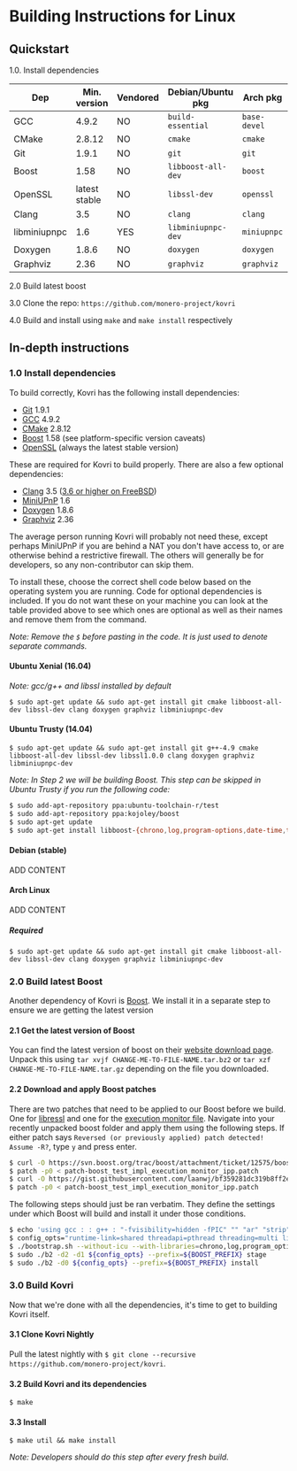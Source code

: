 # Building Instructions for Linux

## Quickstart
1.0. Install dependencies

| Dep          | Min. version  | Vendored | Debian/Ubuntu pkg  | Arch pkg     | Fedora            | Optional | Purpose        |
| ------------ | ------------- | -------- | ------------------ | ------------ | ----------------- | -------- | -------------- |
| GCC          | 4.9.2         | NO       | `build-essential`  | `base-devel` | `gcc`             | NO       |                |
| CMake        | 2.8.12        | NO       | `cmake`            | `cmake`      | `cmake`           | NO       |                |
| Git          | 1.9.1         | NO       | `git       `       | `git`        | `git`             | NO       |                |
| Boost        | 1.58          | NO       | `libboost-all-dev` | `boost`      | `boost-devel`     | NO       | C++ libraries  |
| OpenSSL      | latest stable | NO       | `libssl-dev`       | `openssl`    | `openssl-devel`   | NO       | sha256 sum     |
| Clang        | 3.5           | NO       | `clang      `      | `clang `     | `clang       `    | NO       | Alt Compiler   |
| libminiupnpc | 1.6           | YES      | `libminiupnpc-dev` | `miniupnpc`  | `miniupnpc-devel` | YES      | NAT punching   |
| Doxygen      | 1.8.6         | NO       | `doxygen`          | `doxygen`    | `doxygen`         | YES      | Documentation  |
| Graphviz     | 2.36          | NO       | `graphviz`         | `graphviz`   | `graphviz`        | YES      | Documentation  |

2.0 Build latest boost

3.0 Clone the repo: `https://github.com/monero-project/kovri`

4.0 Build and install using `make` and `make install` respectively

## In-depth instructions

### 1.0 Install dependencies
To build correctly, Kovri has the following install dependencies:

- [Git](https://git-scm.com/download) 1.9.1
- [GCC](https://gcc.gnu.org/) 4.9.2
- [CMake](https://cmake.org/) 2.8.12
- [Boost](http://www.boost.org/) 1.58 (see platform-specific version caveats)
- [OpenSSL](https://openssl.org/) (always the latest stable version)

These are required for Kovri to build properly. There are also a few optional dependencies:

- [Clang](http://clang.llvm.org/) 3.5 ([3.6 or higher on FreeBSD](https://llvm.org/bugs/show_bug.cgi?id=28887))
- [MiniUPnP](https://github.com/miniupnp/miniupnp/releases) 1.6
- [Doxygen](http://www.doxygen.org/) 1.8.6
- [Graphviz](http://graphviz.org/) 2.36

The average person running Kovri will probably not need these, except perhaps MiniUPnP if you are behind a NAT you don't have access to, or are otherwise behind a restrictive firewall. The others will generally be for developers, so any non-contributor can skip them.

To install these, choose the correct shell code below based on the operating system you are running. Code for optional dependencies is included. If you do not want these on your machine you can look at the table provided above to see which ones are optional as well as their names and remove them from the command.

*Note: Remove the `$` before pasting in the code. It is just used to denote separate commands.*

#### Ubuntu Xenial (16.04)
*Note: gcc/g++ and libssl installed by default*

`$ sudo apt-get update && sudo apt-get install git cmake libboost-all-dev libssl-dev clang doxygen graphviz libminiupnpc-dev`

#### Ubuntu Trusty (14.04)

`$ sudo apt-get update && sudo apt-get install git g++-4.9 cmake libboost-all-dev libssl-dev libssl1.0.0 clang doxygen graphviz libminiupnpc-dev`

*Note: In Step 2 we will be building Boost. This step can be skipped in Ubuntu Trusty if you run the following code:*

```bash
$ sudo add-apt-repository ppa:ubuntu-toolchain-r/test
$ sudo add-apt-repository ppa:kojoley/boost
$ sudo apt-get update
$ sudo apt-get install libboost-{chrono,log,program-options,date-time,thread,system,filesystem,regex,test}1.58-dev
```

#### Debian (stable)

ADD CONTENT

#### Arch Linux

ADD CONTENT

##### Required
`$ sudo apt-get update && sudo apt-get install git cmake libboost-all-dev libssl-dev clang doxygen graphviz libminiupnpc-dev`

### 2.0 Build latest Boost
Another dependency of Kovri is [Boost](https://boost.org). We install it in a separate step to ensure we are getting the latest version

#### 2.1 Get the latest version of Boost
You can find the latest version of boost on their [website download page](https://www.boost.org/users/download/#live). Unpack this using `tar xvjf CHANGE-ME-TO-FILE-NAME.tar.bz2` or `tar xzf CHANGE-ME-TO-FILE-NAME.tar.gz` depending on the file you downloaded.

#### 2.2 Download and apply Boost patches
There are two patches that need to be applied to our Boost before we build. One for [libressl](https://svn.boost.org/trac/boost/attachment/ticket/12575/boost-1.62-asio-libressl.patch) and one for the [execution monitor file](https://gist.githubusercontent.com/laanwj/bf359281dc319b8ff2e1/raw/92250de8404b97bb99d72ab898f4a8cb35ae1ea3/patch-boost_test_impl_execution_monitor_ipp.patch). Navigate into your recently unpacked boost folder and apply them using the following steps. If either patch says `Reversed (or previously applied) patch detected!  Assume -R?`, type `y` and press enter.

```bash
$ curl -O https://svn.boost.org/trac/boost/attachment/ticket/12575/boost-1.62-asio-libressl.patch
$ patch -p0 < patch-boost_test_impl_execution_monitor_ipp.patch
$ curl -O https://gist.githubusercontent.com/laanwj/bf359281dc319b8ff2e1/raw/92250de8404b97bb99d72ab898f4a8cb35ae1ea3/patch-boost_test_impl_execution_monitor_ipp.patch
$ patch -p0 < patch-boost_test_impl_execution_monitor_ipp.patch

```

The following steps should just be ran verbatim. They define the settings under which Boost will build and install it under those conditions.
```bash
$ echo 'using gcc : : g++ : "-fvisibility=hidden -fPIC" "" "ar" "strip"  "ranlib" "" : ;' > user-config.jam
$ config_opts="runtime-link=shared threadapi=pthread threading=multi link=static variant=release --layout=tagged --build-type=complete --user-config=user-config.jam -sNO_BZIP2=1"
$ ./bootstrap.sh --without-icu --with-libraries=chrono,log,program_options,date_time,thread,system,filesystem,regex,test
$ sudo ./b2 -d2 -d1 ${config_opts} --prefix=${BOOST_PREFIX} stage
$ sudo ./b2 -d0 ${config_opts} --prefix=${BOOST_PREFIX} install
```

### 3.0 Build Kovri
Now that we're done with all the dependencies, it's time to get to building Kovri itself.

#### 3.1 Clone Kovri Nightly
Pull the latest nightly with `$ git clone --recursive https://github.com/monero-project/kovri`.

#### 3.2 Build Kovri and its dependencies
`$ make`

#### 3.3 Install
`$ make util && make install`

*Note: Developers should do this step after every fresh build.*